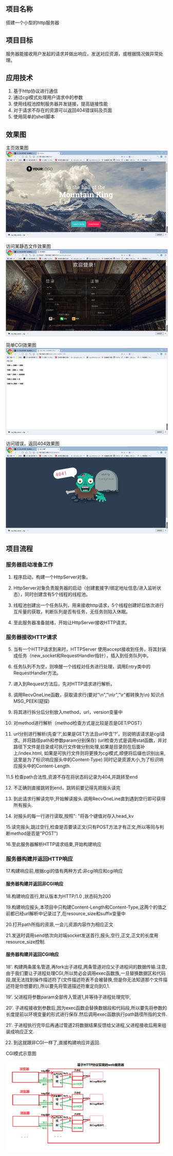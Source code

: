 ## 项目名称
搭建一个小型的http服务器
## 项目目标
服务器能接收用户发起的请求并做出响应，发送对应资源，或根据情况做异常处理。
## 应用技术
 1. 基于http协议进行通信
 2. 通过cgi模式处理用户请求中的参数
 3. 使用线程池控制服务器并发链接，提高链接性能
 4. 对于请求不存在的资源可以返回404错误码及页面
 5. 使用简单的shell脚本
 ## 效果图
 
  主页效果图
  ![Image_text](https://github.com/ferlanymh/my_http_server/blob/master/主页.png)
  
  访问某静态文件效果图
  ![Image_text](https://github.com/ferlanymh/my_http_server/blob/master/login.png)
  
  简单CGI效果图
  ![Image_text](https://github.com/ferlanymh/my_http_server/blob/master/简单cgi.png)
 
  访问错误，返回404效果图
 ![Image_text](https://github.com/ferlanymh/my_http_server/blob/master/404.png)
## 项目流程
### 服务器启动准备工作

1. 程序启动，构建一个HttpServer对象。

2. HttpServer对象负责服务器的启动（创建套接字/绑定地址信息/进入监听状态），同时创建含有5个线程的线程池。

3. 线程池创建出一个任务队列，用来接收http请求，5个线程创建好后依次进行互斥量的获取，判断队列是否有任务，无任务则陷入休眠。

4. 至此服务器准备就绪，开始让HttpServer接收HTTP请求。

### 服务器接收HTTP请求

5. 当有一个HTTP请求到来时，HTTPServer 使用accept接收到任务，将其封装成任务（new_socket和RequestHandler指针），插入到任务队列中。

6. 任务队列不为空，则唤醒一个线程对任务进行处理，调用Entry类中的RequestHandler方法。

7. 进入到Request方法后，先对HTTP请求进行解析。

8. 调用RecvOneLine函数，获取请求行(要对"\n","\n\r","\r"都转换为\n)  知识点MSG_PEEK(窥探)

9. 将其进行拆分后分别放入method，url，version变量中

10. 对method进行解析（method检查方式是比较是否是GET/POST）

11. url分别进行解析(先查'?',如果是GET方法且url中含'?'，则说明该请求是cgi请求。并将路径path和参数param分别保存)
   (url检查方式是调用stat函数，并对路径下文件是目录或可执行文件做分别处理,如果是目录则在后面补上/index.html,
    如果是可执行文件则将更换为cgi模式,顺便将后缀也识别出来,这里是为了标识响应报头中的Content-Type)
    同时记录资源大小,为了标识响应报头中的Content-Length.
    
11.5 检查path合法性,资源不存在将状态码记录为404,并跳转至end

12. 不正确则直接跳转到end，跳转前要记得先把报头读完

13. 到此请求行解读完毕,开始解读报头.调用RecvOneLine直到遇到空行即可获得所有报头.

14. 对报头的每一行进行读取,按照": "将各个键值对存入head_kv

15.读完报头,跳过空行,检查是否要读正文(只有POST方法才有正文,所以等同与判断method是否是"POST")

16.至此服务器解析HTTP请求结束,开始构建响应

### 服务器构建并返回HTTP响应

17.构建响应前,根据cgi的值有两种方式:非cgi响应和cgi响应

#### 服务器构建并返回非CGI响应

18.构建响应首行,默认版本为HTTP/1.0 ,状态码为200

19.构建响应报头,本项目中只构建Content-Length和Content-Type,这两个的值之前都已经url解析中记录过了,在resource_size和suffix变量中

20.打开path所指的资源,一会儿资源内容作为相应正文

21.发送时调用send依次向对端socket发送首行,报头,空行,正文,正文的长度用resource_size控制.

#### 服务器构建并返回CGI响应

18'. 构建两条匿名管道,再fork出子进程,两条管道对应父子进程间的数据传输.注意,由于我们要让子进程处理CGI,所以势必会调用exec函数族,一旦替换数据区和代码段,就无法找到操作描述符了(文件描述符表不会被替换,但是你无法知道那个文件描述符是你想要的),所以要先将管道描述符重定向到0,1.

19'. 父进程将参数param全部传入管道1,并等待子进程处理完毕,

20'. 子进程接收到参数后,因为exec函数会替换数据段和代码段,所以要先将参数的长度提前以环境变量的形式进行保存.然后调用exec函数执行path路径所指的文件.

21'. 子进程执行完毕后再通过管道2将数据结果反馈给父进程,父进程接收后用来组装成响应正文.

22. 到这就跟非CGI一样了,直接构建响应并返回.

CGI模式示意图

![Image_text](https://github.com/ferlanymh/my_http_server/blob/master/CGI.png)
